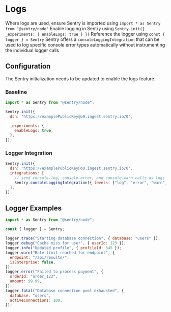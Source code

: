 # Logs

Where logs are used, ensure Sentry is imported using `import * as Sentry from "@sentry/node"`
Enable logging in Sentry using `Sentry.init({ _experiments: { enableLogs: true } })`
Reference the logger using `const { logger } = Sentry`
Sentry offers a `consoleLoggingIntegration` that can be used to log specific console error types automatically without instrumenting the individual logger calls

## Configuration

The Sentry initialization needs to be updated to enable the logs feature.

### Baseline

```javascript
import * as Sentry from "@sentry/node";

Sentry.init({
  dsn: "https://examplePublicKey@o0.ingest.sentry.io/0",

  _experiments: {
    enableLogs: true,
  },
});
```

### Logger Integration

```javascript
Sentry.init({
  dsn: "https://examplePublicKey@o0.ingest.sentry.io/0",
  integrations: [
    // send console.log, console.error, and console.warn calls as logs to Sentry
    Sentry.consoleLoggingIntegration({ levels: ["log", "error", "warn"] }),
  ],
});
```

## Logger Examples

```javascript
import * as Sentry from "@sentry/node";

const { logger } = Sentry;

logger.trace("Starting database connection", { database: "users" });
logger.debug("Cache miss for user", { userId: 123 });
logger.info("Updated profile", { profileId: 345 });
logger.warn("Rate limit reached for endpoint", {
  endpoint: "/api/results/",
  isEnterprise: false,
});
logger.error("Failed to process payment", {
  orderId: "order_123",
  amount: 99.99,
});
logger.fatal("Database connection pool exhausted", {
  database: "users",
  activeConnections: 100,
});
```
